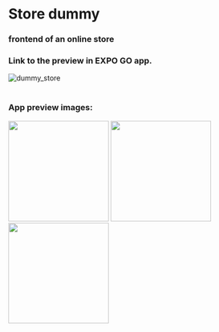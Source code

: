 # Store dummy
### frontend of an online store
### Link to the preview in EXPO GO app.

![dummy_store](https://github.com/CruzAmbrocio/store_dummy/assets/10201059/208398d8-5585-48ca-ba00-deab398db6db)
<br><br>

### App preview images:
<img src="https://github.com/CruzAmbrocio/store_dummy/assets/10201059/cf5bb5ad-9504-4be1-ad6e-993b0aa36891" width="200" />
<img src="https://github.com/CruzAmbrocio/store_dummy/assets/10201059/04e391da-0536-4fb4-84f0-4d9e8200a9f7" width="200" />
<img src="https://github.com/CruzAmbrocio/store_dummy/assets/10201059/50405a7a-966a-4c03-9cd9-b3647c9d9a3b" width="200" />

